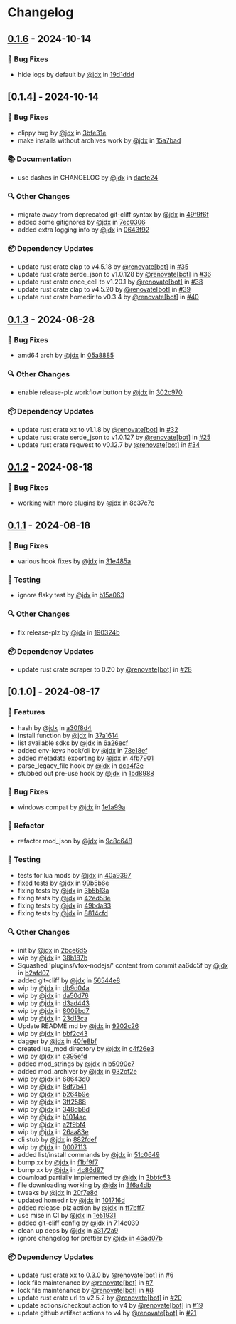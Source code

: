 # Changelog

## [0.1.6](https://github.com/jdx/vfox.rs/compare/v0.1.4..0.1.6) - 2024-10-14

### 🐛 Bug Fixes

- hide logs by default by [@jdx](https://github.com/jdx) in [19d1ddd](https://github.com/jdx/vfox.rs/commit/19d1dddfc7302978ead7dfd5aadcffaa6d60fb3e)

## [0.1.4] - 2024-10-14

### 🐛 Bug Fixes

- clippy bug by [@jdx](https://github.com/jdx) in [3bfe31e](https://github.com/jdx/vfox.rs/commit/3bfe31e0f8e1690d3ad6bf6f62bed9c773927ae9)
- make installs without archives work by [@jdx](https://github.com/jdx) in [15a7bad](https://github.com/jdx/vfox.rs/commit/15a7badcdf7a0b95d31d4e7366ef2a39abba53f9)

### 📚 Documentation

- use dashes in CHANGELOG by [@jdx](https://github.com/jdx) in [dacfe24](https://github.com/jdx/vfox.rs/commit/dacfe2465745aee8b0369e652a41c92f2e062ff5)

### 🔍 Other Changes

- migrate away from deprecated git-cliff syntax by [@jdx](https://github.com/jdx) in [49f9f6f](https://github.com/jdx/vfox.rs/commit/49f9f6f1b27f85f5f5aef100430d149c3782dbb1)
- added some gitignores by [@jdx](https://github.com/jdx) in [7ec0306](https://github.com/jdx/vfox.rs/commit/7ec03064bcc169d34a4cad7dd5b63e257a6c3672)
- added extra logging info by [@jdx](https://github.com/jdx) in [0643f92](https://github.com/jdx/vfox.rs/commit/0643f9205cc851eb3f6d258c79cabdf2153acdf5)

### 📦️ Dependency Updates

- update rust crate clap to v4.5.18 by [@renovate[bot]](https://github.com/renovate[bot]) in [#35](https://github.com/jdx/vfox.rs/pull/35)
- update rust crate serde_json to v1.0.128 by [@renovate[bot]](https://github.com/renovate[bot]) in [#36](https://github.com/jdx/vfox.rs/pull/36)
- update rust crate once_cell to v1.20.1 by [@renovate[bot]](https://github.com/renovate[bot]) in [#38](https://github.com/jdx/vfox.rs/pull/38)
- update rust crate clap to v4.5.20 by [@renovate[bot]](https://github.com/renovate[bot]) in [#39](https://github.com/jdx/vfox.rs/pull/39)
- update rust crate homedir to v0.3.4 by [@renovate[bot]](https://github.com/renovate[bot]) in [#40](https://github.com/jdx/vfox.rs/pull/40)

## [0.1.3](https://github.com/jdx/vfox.rs/compare/v0.1.2..v0.1.3) - 2024-08-28

### 🐛 Bug Fixes

- amd64 arch by [@jdx](https://github.com/jdx) in [05a8885](https://github.com/jdx/vfox.rs/commit/05a88857583171acf11746a270399b8a7c263551)

### 🔍 Other Changes

- enable release-plz workflow button by [@jdx](https://github.com/jdx) in [302c970](https://github.com/jdx/vfox.rs/commit/302c970871706207107b6c84ce7849a1cc854b4b)

### 📦️ Dependency Updates

- update rust crate xx to v1.1.8 by [@renovate[bot]](https://github.com/renovate[bot]) in [#32](https://github.com/jdx/vfox.rs/pull/32)
- update rust crate serde_json to v1.0.127 by [@renovate[bot]](https://github.com/renovate[bot]) in [#25](https://github.com/jdx/vfox.rs/pull/25)
- update rust crate reqwest to v0.12.7 by [@renovate[bot]](https://github.com/renovate[bot]) in [#34](https://github.com/jdx/vfox.rs/pull/34)

## [0.1.2](https://github.com/jdx/vfox.rs/compare/v0.1.1..v0.1.2) - 2024-08-18

### 🐛 Bug Fixes

- working with more plugins by [@jdx](https://github.com/jdx) in [8c37c7c](https://github.com/jdx/vfox.rs/commit/8c37c7c2f8e40c448cc25618b566c533c8d66f2d)

## [0.1.1](https://github.com/jdx/vfox.rs/compare/v0.1.0..v0.1.1) - 2024-08-18

### 🐛 Bug Fixes

- various hook fixes by [@jdx](https://github.com/jdx) in [31e485a](https://github.com/jdx/vfox.rs/commit/31e485a128d1899cc3749d64f94aaad8a29b8b3c)

### 🧪 Testing

- ignore flaky test by [@jdx](https://github.com/jdx) in [b15a063](https://github.com/jdx/vfox.rs/commit/b15a0632fd6f9fe2e8f95b5eb3bff1feffe53ace)

### 🔍 Other Changes

- fix release-plz by [@jdx](https://github.com/jdx) in [190324b](https://github.com/jdx/vfox.rs/commit/190324b797ea7e4113950b3916469b9556f39805)

### 📦️ Dependency Updates

- update rust crate scraper to 0.20 by [@renovate[bot]](https://github.com/renovate[bot]) in [#28](https://github.com/jdx/vfox.rs/pull/28)

## [0.1.0] - 2024-08-17

### 🚀 Features

- hash by [@jdx](https://github.com/jdx) in [a30f8d4](https://github.com/jdx/vfox.rs/commit/a30f8d4d5856920b704f1e3b47f418ebab3df083)
- install function by [@jdx](https://github.com/jdx) in [37a1614](https://github.com/jdx/vfox.rs/commit/37a1614612fdcc051a2a4e1fb5a1ba616e72b76a)
- list available sdks by [@jdx](https://github.com/jdx) in [6a26ecf](https://github.com/jdx/vfox.rs/commit/6a26ecf1bfe4e9a7976e0b9af227d8047a6cade9)
- added env-keys hook/cli by [@jdx](https://github.com/jdx) in [78e18ef](https://github.com/jdx/vfox.rs/commit/78e18ef72a6fd5be8e58a7bb78d1eeae49879750)
- added metadata exporting by [@jdx](https://github.com/jdx) in [4fb7901](https://github.com/jdx/vfox.rs/commit/4fb7901869f294ba5abed95a66adc3e844dbf4d2)
- parse_legacy_file hook by [@jdx](https://github.com/jdx) in [dca4f3e](https://github.com/jdx/vfox.rs/commit/dca4f3e38d5c96050a5aaf0aeb82cef98a226ebf)
- stubbed out pre-use hook by [@jdx](https://github.com/jdx) in [1bd8988](https://github.com/jdx/vfox.rs/commit/1bd89885c7b06296666a6b985371775590826a4b)

### 🐛 Bug Fixes

- windows compat by [@jdx](https://github.com/jdx) in [1e1a99a](https://github.com/jdx/vfox.rs/commit/1e1a99ae6b610203252b9ce1ef03af3d67de5318)

### 🚜 Refactor

- refactor mod_json by [@jdx](https://github.com/jdx) in [9c8c648](https://github.com/jdx/vfox.rs/commit/9c8c648480accdaad99936f7fd377b7f9114bc88)

### 🧪 Testing

- tests for lua mods by [@jdx](https://github.com/jdx) in [40a9397](https://github.com/jdx/vfox.rs/commit/40a939704fb2e92bf8fabfbcc093004513ff27e7)
- fixed tests by [@jdx](https://github.com/jdx) in [99b5b6e](https://github.com/jdx/vfox.rs/commit/99b5b6e2bf03606d803f32b88862ca4517e5400a)
- fixing tests by [@jdx](https://github.com/jdx) in [3b5b13a](https://github.com/jdx/vfox.rs/commit/3b5b13a46698cca3e2b15a144a0a309309e46d3f)
- fixing tests by [@jdx](https://github.com/jdx) in [42ed58e](https://github.com/jdx/vfox.rs/commit/42ed58eda826e3910b4590488357873894764418)
- fixing tests by [@jdx](https://github.com/jdx) in [49bda33](https://github.com/jdx/vfox.rs/commit/49bda337c97ef8648934f76b4f26fe8a2d0f1db8)
- fixing tests by [@jdx](https://github.com/jdx) in [8814cfd](https://github.com/jdx/vfox.rs/commit/8814cfdfc276fb3abdf3fd8d8f2d7586888e9748)

### 🔍 Other Changes

- init by [@jdx](https://github.com/jdx) in [2bce6d5](https://github.com/jdx/vfox.rs/commit/2bce6d5ad1a8c690786a5c88b30084afa29962c2)
- wip by [@jdx](https://github.com/jdx) in [38b187b](https://github.com/jdx/vfox.rs/commit/38b187b6a94bcfb1dfa349cde18e7ce57e235e49)
- Squashed 'plugins/vfox-nodejs/' content from commit aa6dc5f by [@jdx](https://github.com/jdx) in [b2afd07](https://github.com/jdx/vfox.rs/commit/b2afd0700aa0053149653a6289ab3bfc0cdd5558)
- added git-cliff by [@jdx](https://github.com/jdx) in [56544e8](https://github.com/jdx/vfox.rs/commit/56544e880921c3f350f29a44fcaea0f02647b855)
- wip by [@jdx](https://github.com/jdx) in [db9d04a](https://github.com/jdx/vfox.rs/commit/db9d04ab06adf63c504989a0e07992f917f11ac5)
- wip by [@jdx](https://github.com/jdx) in [da50d76](https://github.com/jdx/vfox.rs/commit/da50d7686abcf4d723f5e24c0822c0629cc2e71e)
- wip by [@jdx](https://github.com/jdx) in [d3ad443](https://github.com/jdx/vfox.rs/commit/d3ad44337f42d5ffdeb60ddff0e809a42bf58330)
- wip by [@jdx](https://github.com/jdx) in [8009bd7](https://github.com/jdx/vfox.rs/commit/8009bd7a7465949ab258814691c5a22288e24ff5)
- wip by [@jdx](https://github.com/jdx) in [23d13ca](https://github.com/jdx/vfox.rs/commit/23d13ca871a638f01c6c8f0cd651181e4509969f)
- Update README.md by [@jdx](https://github.com/jdx) in [9202c26](https://github.com/jdx/vfox.rs/commit/9202c266c95ae083dca10c5792e0b257a614a641)
- wip by [@jdx](https://github.com/jdx) in [bbf2c43](https://github.com/jdx/vfox.rs/commit/bbf2c43f68d635f26ac5826ea5eb5abd03d264c9)
- dagger by [@jdx](https://github.com/jdx) in [40fe8bf](https://github.com/jdx/vfox.rs/commit/40fe8bf3518839210c8691a56021477f45610e15)
- created lua_mod directory by [@jdx](https://github.com/jdx) in [c4f26e3](https://github.com/jdx/vfox.rs/commit/c4f26e3a4c1c63c5c205a465f8402e8f21bdfe91)
- wip by [@jdx](https://github.com/jdx) in [c395efd](https://github.com/jdx/vfox.rs/commit/c395efde6bbfc131e3b4e9eb0e4cdf69b0269daf)
- added mod_strings by [@jdx](https://github.com/jdx) in [b5090e7](https://github.com/jdx/vfox.rs/commit/b5090e7a5dbb95870bc857f8938f241097f0a5c9)
- added mod_archiver by [@jdx](https://github.com/jdx) in [032cf2e](https://github.com/jdx/vfox.rs/commit/032cf2e3ee3147db5e953671e25fbebc3c35fc45)
- wip by [@jdx](https://github.com/jdx) in [68643d0](https://github.com/jdx/vfox.rs/commit/68643d01300552301dc29383afeffd41755ec78c)
- wip by [@jdx](https://github.com/jdx) in [8df7b41](https://github.com/jdx/vfox.rs/commit/8df7b4103c696272f066f03e952ff9d18b861a42)
- wip by [@jdx](https://github.com/jdx) in [b264b9e](https://github.com/jdx/vfox.rs/commit/b264b9e04a752841804cff08790a3de1794a2068)
- wip by [@jdx](https://github.com/jdx) in [3ff2588](https://github.com/jdx/vfox.rs/commit/3ff25883bd9493a71061217dfe915fa82adaf432)
- wip by [@jdx](https://github.com/jdx) in [348db8d](https://github.com/jdx/vfox.rs/commit/348db8d209e1962cfbaefcd3d891c64e9ebcdf16)
- wip by [@jdx](https://github.com/jdx) in [b1014ac](https://github.com/jdx/vfox.rs/commit/b1014ac16d07e35033f19815c035fa7ad0fc8888)
- wip by [@jdx](https://github.com/jdx) in [a2f9bf4](https://github.com/jdx/vfox.rs/commit/a2f9bf458237f8e478f6ba7d26a19132159cb4d3)
- wip by [@jdx](https://github.com/jdx) in [26aa83e](https://github.com/jdx/vfox.rs/commit/26aa83e62541ff492a1fc156c2ce53ce9bcb8825)
- cli stub by [@jdx](https://github.com/jdx) in [882fdef](https://github.com/jdx/vfox.rs/commit/882fdef500681997dd4954aa00e06d6ad5607089)
- wip by [@jdx](https://github.com/jdx) in [0007113](https://github.com/jdx/vfox.rs/commit/0007113ae50b73fb9b1559a2ba7bdae96fe9f65f)
- added list/install commands by [@jdx](https://github.com/jdx) in [51c0649](https://github.com/jdx/vfox.rs/commit/51c06497d0222e46e804bc729bef77e174560aaf)
- bump xx by [@jdx](https://github.com/jdx) in [f1bf9f7](https://github.com/jdx/vfox.rs/commit/f1bf9f7f4b0acb38e378731afa7924f56727fb32)
- bump xx by [@jdx](https://github.com/jdx) in [4c86d97](https://github.com/jdx/vfox.rs/commit/4c86d972236da085382fc9bb6e8a6ff57ba73f4b)
- download partially implemented by [@jdx](https://github.com/jdx) in [3bbfc53](https://github.com/jdx/vfox.rs/commit/3bbfc532aa9ae12bb021eb98ea118a7005a56497)
- file downloading working by [@jdx](https://github.com/jdx) in [3f6a4db](https://github.com/jdx/vfox.rs/commit/3f6a4db4d3f04935d8971bc50dc40fc962cfaac4)
- tweaks by [@jdx](https://github.com/jdx) in [20f7e8d](https://github.com/jdx/vfox.rs/commit/20f7e8d4d648a49094b5ba3aaeb6eda8a8b783bf)
- updated homedir by [@jdx](https://github.com/jdx) in [101716d](https://github.com/jdx/vfox.rs/commit/101716d7419ee91732fb71fd635c846b8fd9952f)
- added release-plz action by [@jdx](https://github.com/jdx) in [ff7bff7](https://github.com/jdx/vfox.rs/commit/ff7bff7cc5b8192dd9beb77bdc69ae6b89df41a5)
- use mise in CI by [@jdx](https://github.com/jdx) in [1e51931](https://github.com/jdx/vfox.rs/commit/1e51931e86b490f80d88b4364e03e5bd63e60040)
- added git-cliff config by [@jdx](https://github.com/jdx) in [714c039](https://github.com/jdx/vfox.rs/commit/714c039e749bbcdb8368bb392f4a12234ee0cc1a)
- clean up deps by [@jdx](https://github.com/jdx) in [a3172a9](https://github.com/jdx/vfox.rs/commit/a3172a9879b5d85aeefe7f1f63ec8cf2a079c340)
- ignore changelog for prettier by [@jdx](https://github.com/jdx) in [46ad07b](https://github.com/jdx/vfox.rs/commit/46ad07b3e2506329727f669097656ab78a4841c9)

### 📦️ Dependency Updates

- update rust crate xx to 0.3.0 by [@renovate[bot]](https://github.com/renovate[bot]) in [#6](https://github.com/jdx/vfox.rs/pull/6)
- lock file maintenance by [@renovate[bot]](https://github.com/renovate[bot]) in [#7](https://github.com/jdx/vfox.rs/pull/7)
- lock file maintenance by [@renovate[bot]](https://github.com/renovate[bot]) in [#8](https://github.com/jdx/vfox.rs/pull/8)
- update rust crate url to v2.5.2 by [@renovate[bot]](https://github.com/renovate[bot]) in [#20](https://github.com/jdx/vfox.rs/pull/20)
- update actions/checkout action to v4 by [@renovate[bot]](https://github.com/renovate[bot]) in [#19](https://github.com/jdx/vfox.rs/pull/19)
- update github artifact actions to v4 by [@renovate[bot]](https://github.com/renovate[bot]) in [#21](https://github.com/jdx/vfox.rs/pull/21)

<!-- generated by git-cliff -->

